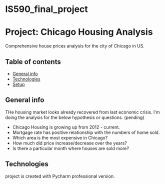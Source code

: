 # IS590_final_project

# Project: Chicago Housing Analysis 
Comprehensive house prices analysis for the city of Chicago in US. 

## Table of contents
* [General info](#general-info)
* [Technologies](#technologies)
* [Setup](#setup)

## General info
THe housing market looks already recovered from last economic crisis. I'm doing the analysis for the below hypothesis 
or questions. (pending)
* Chicago Housing is growing up from 2012 - current.
* Mortgage rate has positive relationship with the numbers of home sold. 
* Which area is the most expensive in Chicago?
* How much did price increase/decrease over the years?
* Is there a particular month where houses are sold more?

## Technologies
project is created with Pycharm professional version. 